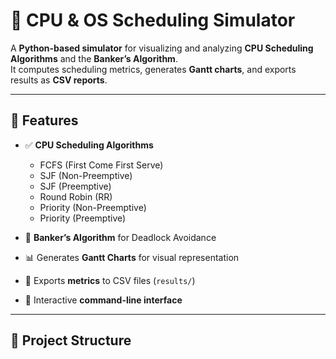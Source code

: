 # 🧠 CPU & OS Scheduling Simulator

A **Python-based simulator** for visualizing and analyzing **CPU Scheduling Algorithms** and the **Banker’s Algorithm**.  
It computes scheduling metrics, generates **Gantt charts**, and exports results as **CSV reports**.

---

## 🚀 Features

- ✅ **CPU Scheduling Algorithms**
  - FCFS (First Come First Serve)
  - SJF (Non-Preemptive)
  - SJF (Preemptive)
  - Round Robin (RR)
  - Priority (Non-Preemptive)
  - Priority (Preemptive)

- 🧩 **Banker’s Algorithm** for Deadlock Avoidance  
- 📊 Generates **Gantt Charts** for visual representation  
- 📄 Exports **metrics** to CSV files (`results/`)  
- 💬 Interactive **command-line interface**

---

## 📁 Project Structure

